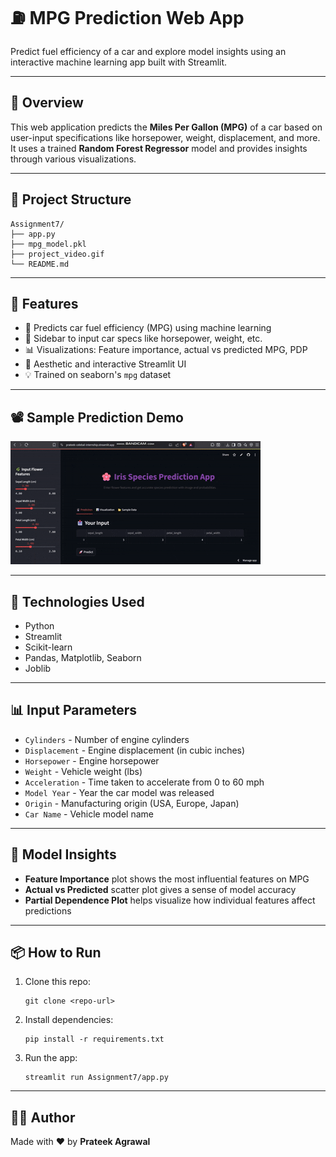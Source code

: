 # ⛽ MPG Prediction Web App

Predict fuel efficiency of a car and explore model insights using an interactive machine learning app built with Streamlit.

---

## 📌 Overview

This web application predicts the **Miles Per Gallon (MPG)** of a car based on user-input specifications like horsepower, weight, displacement, and more. It uses a trained **Random Forest Regressor** model and provides insights through various visualizations.

---

## 📂 Project Structure

```
Assignment7/
├── app.py
├── mpg_model.pkl
├── project_video.gif
└── README.md
```

---

## 🚀 Features

- 🎯 Predicts car fuel efficiency (MPG) using machine learning  
- 🧾 Sidebar to input car specs like horsepower, weight, etc.  
- 📊 Visualizations: Feature importance, actual vs predicted MPG, PDP  
- 🎨 Aesthetic and interactive Streamlit UI  
- 💡 Trained on seaborn's `mpg` dataset  

---

## 📽️ Sample Prediction Demo

![Sample Prediction](project_video.gif)

---

## 🔧 Technologies Used

- Python  
- Streamlit  
- Scikit-learn  
- Pandas, Matplotlib, Seaborn  
- Joblib  

---

## 📊 Input Parameters

- `Cylinders` - Number of engine cylinders  
- `Displacement` - Engine displacement (in cubic inches)  
- `Horsepower` - Engine horsepower  
- `Weight` - Vehicle weight (lbs)  
- `Acceleration` - Time taken to accelerate from 0 to 60 mph  
- `Model Year` - Year the car model was released  
- `Origin` - Manufacturing origin (USA, Europe, Japan)  
- `Car Name` - Vehicle model name  

---

## 🧠 Model Insights

- **Feature Importance** plot shows the most influential features on MPG  
- **Actual vs Predicted** scatter plot gives a sense of model accuracy  
- **Partial Dependence Plot** helps visualize how individual features affect predictions  

---

## 📦 How to Run

1. Clone this repo:
   ```
   git clone <repo-url>
   ```

2. Install dependencies:
   ```
   pip install -r requirements.txt
   ```

3. Run the app:
   ```
   streamlit run Assignment7/app.py
   ```

---

## 👨‍💻 Author

Made with ❤️ by **Prateek Agrawal**
